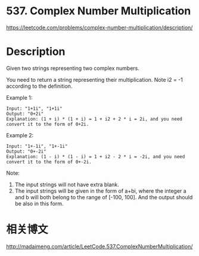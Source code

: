 # 537. Complex Number Multiplication
https://leetcode.com/problems/complex-number-multiplication/description/

# Description
Given two strings representing two complex numbers.

You need to return a string representing their multiplication. Note i2 = -1 according to the definition.

Example 1:
```
Input: "1+1i", "1+1i"
Output: "0+2i"
Explanation: (1 + i) * (1 + i) = 1 + i2 + 2 * i = 2i, and you need convert it to the form of 0+2i.
```
Example 2:
```
Input: "1+-1i", "1+-1i"
Output: "0+-2i"
Explanation: (1 - i) * (1 - i) = 1 + i2 - 2 * i = -2i, and you need convert it to the form of 0+-2i.
```
Note:
1. The input strings will not have extra blank.
2. The input strings will be given in the form of a+bi, where the integer a and b will both belong to the range of [-100, 100]. And the output should be also in this form.

# 相关博文
http://madaimeng.com/article/LeetCode.537.ComplexNumberMultiplication/
